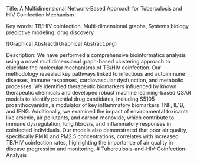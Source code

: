 Title: A Multidimensional Network-Based Approach for Tuberculosis and HIV Coinfection Mechanism

Key words: TB/HIV coinfection, Multi-dimensional graphs, Systems biology, predictive modeling, drug discovery

![Graphical Abstract](Graphical Abstract.png)

Description: We have performed a comprehensive bioinformatics analysis using a novel multidimensional graph-based clustering approach to elucidate the molecular mechanisms of TB/HIV coinfection. Our methodology revealed key pathways linked to infectious and autoimmune diseases, immune responses, cardiovascular dysfunction, and metabolic processes. We identified therapeutic biomarkers influenced by known therapeutic chemicals and developed robust machine learning-based QSAR models to identify potential drug candidates, including S5105 proanthocyanidin, a modulator of key inflammatory biomarkers TNF, IL1B, and IFNG. Additionally, we examined the impact of environmental toxicants like arsenic, air pollutants, and carbon monoxide, which contribute to immune dysregulation, lung fibrosis, and inflammatory responses in coinfected individuals. Our models also demonstrated that poor air quality, specifically PM10 and PM2.5 concentrations, correlates with increased TB/HIV coinfection rates, highlighting the importance of air quality in disease progression and monitoring.
#   T u b e r c u l o s i s - a n d - H I V - C o i n f e c t i o n - A n a l y s i s 
 
 